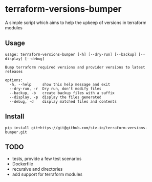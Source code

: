 # terraform-versions-bumper

A simple script which aims to help the upkeep of versions in terraform modules

## Usage

```console
usage: terraform-versions-bumper [-h] [--dry-run] [--backup] [--display] [--debug]

Bump terraform required versions and provider versions to latest releases

options:
  -h, --help     show this help message and exit
  --dry-run, -r  Dry run, don't modify files
  --backup, -b   create backup files with a suffix
  --display, -p  display the files generated
  --debug, -d    display matched files and contents
```

## Install

```console
pip install git+https://git@github.com/stv-io/terraform-versions-bumper.git
```

## TODO

- tests, provide a few test scenarios
- Dockerfile
- recursive and directories
- add support for terraform modules
